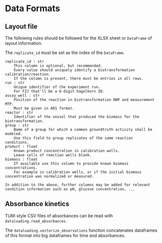 # Data Formats
## Layout file
The following rules should be followed for the XLSX sheet or `DataFrame` of layout information.

The `replicate_id` must be set as the index of the `DataFrame`.

```
replicate_id : str
    This column is optional, but recommended.
    Every value should uniquely identify a biotransformation calibration/reaction.
    If the column is present, there must be entries in all rows.
run : str
    Unique identifier of the experiment run.
    For FZJ that'll be a 6-digit hagelkorn ID.
assay_well : str
    Position of the reaction in biotransformation DWP and measurement MTP.
    Must be given in A01 format.
reactor : str
    Identifier of the vessel that produced the biomass for the biotransformation.
group : str
    Name of a group for which a common groundtruth activity shall be modeled.
    Use this field to group replicates of the same reaction conditions.
product : float
    Known product concentration in calibration wells.
    Leave cells of reaction wells blank.
biomass : float
    If available use this column to provide known biomass concentrations.
    For example in calibration wells, or if the initial biomass concentration was normalized or measured.

In addition to the above, further columns may be added for relevant condition information such as pH, glucose concentration, ...
```

## Absorbance kinetics
TUM-style CSV files of absorbances can be read with `dataloading.read_absorbances`.

The `dataloading.vectorize_observations` function concatenates dataframes of this format into big dataframes for time and absorbances.
